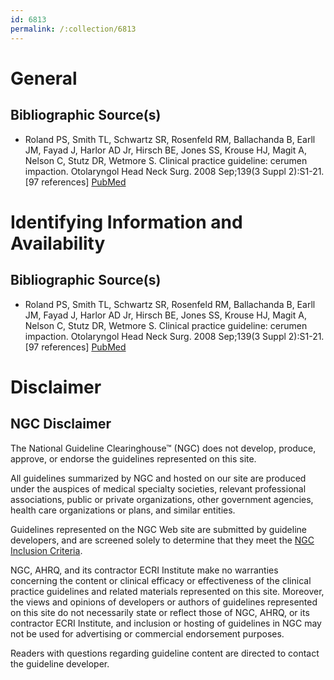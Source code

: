 ```yaml
---
id: 6813
permalink: /:collection/6813
---
```


# General

## Bibliographic Source(s)

- Roland PS, Smith TL, Schwartz SR, Rosenfeld RM, Ballachanda B, Earll JM, Fayad J, Harlor AD Jr, Hirsch BE, Jones SS, Krouse HJ, Magit A, Nelson C, Stutz DR, Wetmore S. Clinical practice guideline: cerumen impaction. Otolaryngol Head Neck Surg. 2008 Sep;139(3 Suppl 2):S1-21. [97 references] [ PubMed ](http://www.ncbi.nlm.nih.gov/entrez/query.fcgi?cmd=Retrieve&db=pubmed&dopt=Abstract&list_uids=18707628)

# Identifying Information and Availability

## Bibliographic Source(s)

- Roland PS, Smith TL, Schwartz SR, Rosenfeld RM, Ballachanda B, Earll JM, Fayad J, Harlor AD Jr, Hirsch BE, Jones SS, Krouse HJ, Magit A, Nelson C, Stutz DR, Wetmore S. Clinical practice guideline: cerumen impaction. Otolaryngol Head Neck Surg. 2008 Sep;139(3 Suppl 2):S1-21. [97 references] [ PubMed ](http://www.ncbi.nlm.nih.gov/entrez/query.fcgi?cmd=Retrieve&db=pubmed&dopt=Abstract&list_uids=18707628)

# Disclaimer

## NGC Disclaimer

The National Guideline Clearinghouse™ (NGC) does not develop, produce, approve, or endorse the guidelines represented on this site.

All guidelines summarized by NGC and hosted on our site are produced under the auspices of medical specialty societies, relevant professional associations, public or private organizations, other government agencies, health care organizations or plans, and similar entities.

Guidelines represented on the NGC Web site are submitted by guideline developers, and are screened solely to determine that they meet the [NGC Inclusion Criteria](/help-and-about/summaries/inclusion-criteria).

NGC, AHRQ, and its contractor ECRI Institute make no warranties concerning the content or clinical efficacy or effectiveness of the clinical practice guidelines and related materials represented on this site. Moreover, the views and opinions of developers or authors of guidelines represented on this site do not necessarily state or reflect those of NGC, AHRQ, or its contractor ECRI Institute, and inclusion or hosting of guidelines in NGC may not be used for advertising or commercial endorsement purposes.

Readers with questions regarding guideline content are directed to contact the guideline developer.

